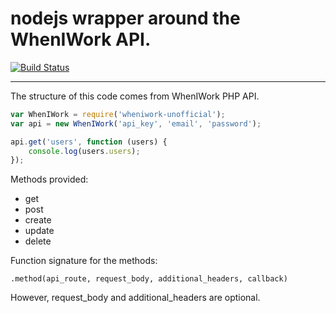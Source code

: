 # nodejs wrapper around the WhenIWork API.

[![Build Status](https://semaphoreci.com/api/v1/mysolace/wheniwork-nodejs-unofficial/branches/master/shields_badge.svg)](https://semaphoreci.com/mysolace/wheniwork-nodejs-unofficial)

---

The structure of this code comes from WhenIWork PHP API.

```javascript
var WhenIWork = require('wheniwork-unofficial');
var api = new WhenIWork('api_key', 'email', 'password');

api.get('users', function (users) {
    console.log(users.users);
});
```

Methods provided:
- get
- post
- create
- update
- delete

Function signature for the methods:
```
.method(api_route, request_body, additional_headers, callback)
```

However, request_body and additional_headers are optional.

